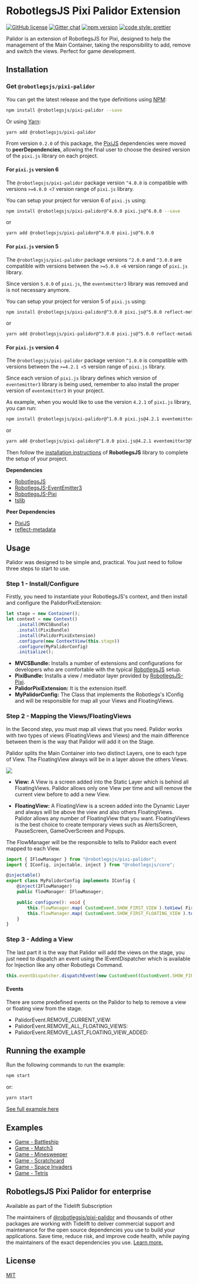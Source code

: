 # RobotlegsJS Pixi Palidor Extension

[![GitHub license](https://img.shields.io/badge/license-MIT-green.svg)](https://github.com/RobotlegsJS/RobotlegsJS-Framework/tree/master/packages/pixi-palidor/LICENSE)
[![Gitter chat](https://badges.gitter.im/RobotlegsJS/RobotlegsJS.svg)](https://gitter.im/RobotlegsJS/RobotlegsJS)
[![npm version](https://badge.fury.io/js/%40robotlegsjs%2Fpixi-palidor.svg)](https://badge.fury.io/js/%40robotlegsjs%2Fpixi-palidor)
[![code style: prettier](https://img.shields.io/badge/code_style-prettier-ff69b4.svg)](https://github.com/prettier/prettier)

Palidor is an extension of RobotlegsJS for Pixi, designed to help the management of the Main Container, taking the responsibility to add, remove and switch the views. Perfect for game development.

## Installation

### Get `@robotlegsjs/pixi-palidor`

You can get the latest release and the type definitions using [NPM](https://www.npmjs.com/):

```bash
npm install @robotlegsjs/pixi-palidor --save
```

Or using [Yarn](https://yarnpkg.com/en/):

```bash
yarn add @robotlegsjs/pixi-palidor
```

From version `0.2.0` of this package, the [PixiJS](https://github.com/pixijs/pixi.js) dependencies were moved to **peerDependencies**,
allowing the final user to choose the desired version of the `pixi.js` library on each project.

#### For `pixi.js` version 6

The `@robotlegsjs/pixi-palidor` package version `^4.0.0` is compatible with versions `>=6.0.0 <7` version range of `pixi.js` library.

You can setup your project for version 6 of `pixi.js` using:

```bash
npm install @robotlegsjs/pixi-palidor@^4.0.0 pixi.js@^6.0.0 --save
```

or

```bash
yarn add @robotlegsjs/pixi-palidor@^4.0.0 pixi.js@^6.0.0
```

#### For `pixi.js` version 5

The `@robotlegsjs/pixi-palidor` package versions `^2.0.0` and `^3.0.0` are compatible with versions between the `>=5.0.0 <6` version range of `pixi.js` library.

Since version `5.0.0` of `pixi.js`, the `eventemitter3` library was removed and is not necessary anymore.

You can setup your project for version 5 of `pixi.js` using:

```bash
npm install @robotlegsjs/pixi-palidor@^3.0.0 pixi.js@^5.0.0 reflect-metadata --save
```

or

```bash
yarn add @robotlegsjs/pixi-palidor@^3.0.0 pixi.js@^5.0.0 reflect-metadata
```

#### For `pixi.js` version 4

The `@robotlegsjs/pixi-palidor` package version `^1.0.0` is compatible with versions between the `>=4.2.1 <5` version range of `pixi.js` library.

Since each version of `pixi.js` library defines which version of `eventemitter3` library is being used, remember to also install the proper version of `eventemitter3` in your project.

As example, when you would like to use the version `4.2.1` of `pixi.js` library, you can run:

```bash
npm install @robotlegsjs/pixi-palidor@^1.0.0 pixi.js@4.2.1 eventemitter3@^2.0.0 reflect-metadata --save
```

or

```bash
yarn add @robotlegsjs/pixi-palidor@^1.0.0 pixi.js@4.2.1 eventemitter3@^2.0.0 reflect-metadata
```

Then follow the [installation instructions](https://github.com/RobotlegsJS/RobotlegsJS-Framework/tree/master/packages/core#installation) of **RobotlegsJS** library to complete the setup of your project.

**Dependencies**

+ [RobotlegsJS](https://github.com/RobotlegsJS/RobotlegsJS-Framework/tree/master/packages/core)
+ [RobotlegsJS-EventEmitter3](https://github.com/RobotlegsJS/RobotlegsJS-Framework/tree/master/packages/eventemitter3)
+ [RobotlegsJS-Pixi](https://github.com/RobotlegsJS/RobotlegsJS-Framework/tree/master/packages/pixi)
+ [tslib](https://github.com/Microsoft/tslib)

**Peer Dependencies**

+ [PixiJS](https://github.com/pixijs/pixi.js)
+ [reflect-metadata](https://github.com/rbuckton/reflect-metadata)

## Usage

Palidor was designed to be simple and, practical. You just need to follow three steps to start to use.

### Step 1 - Install/Configure

Firstly, you need to instantiate your RobotlegsJS's context, and then install and configure the PalidorPixiExtension:

```typescript
let stage = new Container();
let context = new Context()
    .install(MVCSBundle)
    .install(PixiBundle)
    .install(PalidorPixiExtension)
    .configure(new ContextView(this.stage))
    .configure(MyPalidorConfig)
    .initialize();
```

+ **MVCSBundle:** Installs a number of extensions and configurations for developers who are comfortable with the typical [RobotlegsJS](https://github.com/RobotlegsJS/RobotlegsJS-Framework/tree/master/packages/core) setup.
+ **PixiBundle:** Installs a view / mediator layer provided by [RobotlegsJS-Pixi](https://github.com/RobotlegsJS/RobotlegsJS-Framework/tree/master/packages/pixi).
+ **PalidorPixiExtension:** It is the extension itself.
+ **MyPalidorConfig:** The Class that implements the Robotlegs's IConfig and will be responsible for map all your Views and FloatingViews.

### Step 2 - Mapping the Views/FloatingViews

In the Second step, you must map all views that you need. Palidor works with two types of views (FloatingViews and Views) and the main difference between them is the way that Palidor will add it on the Stage.

Palidor splits the Main Container into two distinct Layers, one to each type of View. The FloatingView always will be in a layer above the others Views.

<img src="https://raw.githubusercontent.com/RobotlegsJS/RobotlegsJS-Framework/master/packages/pixi-palidor/media/layers.png" />

+ **View:** A View is a screen added into the Static Layer which is behind all FloatingViews. Palidor allows only one View per time and will remove the current view before to add a new View.

+ **FloatingView:** A FloatingView is a screen added into the Dynamic Layer and always will be above the view and also others FloatingViews. Palidor allows any number of FloatingView that you want. FloatingViews is the best choice to create temporary views such as AlertsScreen, PauseScreen, GameOverScreen and Popups.

The FlowManager will be the responsible to tells to Palidor each event mapped to each View.

```typescript
import { IFlowManager } from "@robotlegsjs/pixi-palidor";
import { IConfig, injectable, inject } from "@robotlegsjs/core";

@injectable()
export class MyPalidorConfig implements IConfig {
    @inject(IFlowManager)
    public flowManager: IFlowManager;

    public configure(): void {
        this.flowManager.map( CustomEvent.SHOW_FIRST_VIEW ).toView( FirstView );
        this.flowManager.map( CustomEvent.SHOW_FIRST_FLOATING_VIEW ).toFloatingView( FirstFloatingView );
    }
}
```

### Step 3 - Adding a View

The last part it is the way that Palidor will add the views on the stage, you just need to dispatch an event using the IEventDispatcher which is available for Injection like any other Robotlegs Command.

```typescript
this.eventDispatcher.dispatchEvent(new CustomEvent(CustomEvent.SHOW_FIRST_VIEW));
```

#### Events

There are some predefined events on the  Palidor to help to remove a view or floating view from the stage.

+ PalidorEvent.REMOVE_CURRENT_VIEW:
+ PalidorEvent.REMOVE_ALL_FLOATING_VIEWS:
+ PalidorEvent.REMOVE_LAST_FLOATING_VIEW_ADDED:

## Running the example

Run the following commands to run the example:

```bash
npm start
```

or:

```bash
yarn start
```

[See full example here](example/index.ts)

## Examples

+ [Game - Battleship](https://github.com/RobotlegsJS/RobotlegsJS-Framework/tree/master/games/battleship)
+ [Game - Match3](https://github.com/RobotlegsJS/RobotlegsJS-Framework/tree/master/games/match3)
+ [Game - Minesweeper](https://github.com/RobotlegsJS/RobotlegsJS-Framework/tree/master/games/minesweeper)
+ [Game - Scratchcard](https://github.com/RobotlegsJS/RobotlegsJS-Framework/tree/master/games/scratchcard)
+ [Game - Space Invaders](https://github.com/RobotlegsJS/RobotlegsJS-Framework/tree/master/games/space-invaders)
+ [Game - Tetris](https://github.com/RobotlegsJS/RobotlegsJS-Framework/tree/master/games/tetris)

## RobotlegsJS Pixi Palidor for enterprise

Available as part of the Tidelift Subscription

The maintainers of [@robotlegsjs/pixi-palidor](https://github.com/RobotlegsJS/RobotlegsJS-Framework/tree/master/packages/pixi-palidor) and thousands of other packages are working with Tidelift to deliver commercial support and maintenance for the open source dependencies you use to build your applications. Save time, reduce risk, and improve code health, while paying the maintainers of the exact dependencies you use. [Learn more.](https://tidelift.com/subscription/pkg/npm-robotlegsjs-pixi-palidor?utm_source=npm-robotlegsjs-pixi-palidor&utm_medium=referral&utm_campaign=enterprise&utm_term=repo)

## License

[MIT](LICENSE)

